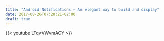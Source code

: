 ```yaml
---
title: "Android Notifications — An elegant way to build and display"
date: 2017-08-26T07:20:21+02:00
draft: true
---
```


{{< youtube LTqvVWvmACY >}}
